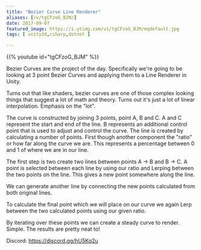 ```yaml
---
title: "Bezier Curve Line Renderer"
aliases: [/v/tgCFzoG_BJM/]
date: 2017-09-07
featured_image: https://i.ytimg.com/vi/tgCFzoG_BJM/mqdefault.jpg
tags: [ unity3d,csharp,dotnet ]

---
```


{{% youtube id="tgCFzoG_BJM" %}}

Bezier Curves are the project of the day. Specifically we're going to be looking at 3 point Bezier Curves and applying them to a Line Renderer in Unity.

Turns out that like shaders, bezier curves are one of those complex looking things that suggest a lot of math and theory. Turns out it's just a lot of linear interpolation. Emphasis on the "lot".

The curve is constructed by joining 3 points, point A, B and C. A and C represent the start and end of the line. B represents an additional control point that is used to adjust and control the curve. The line is created by calculating a number of points. First though another component the "ratio" or how far along the curve we are. This represents a percentage between 0 and 1 of where we are in our line.

The first step is two create two lines between points A → B and B → C. A point is selected between each line by using our ratio and Lerping between the two points on the line. This gives a new point somewhere along the line.

We can generate another line by connecting the new points calculated from both original lines.

To calculate the final point which we will place on our curve we again Lerp between the two calculated points using our given ratio.

By iterating over these points we can create a steady curve to render. Simple. The results are pretty neat to!

Discord: https://discord.gg/hU5Kq2u